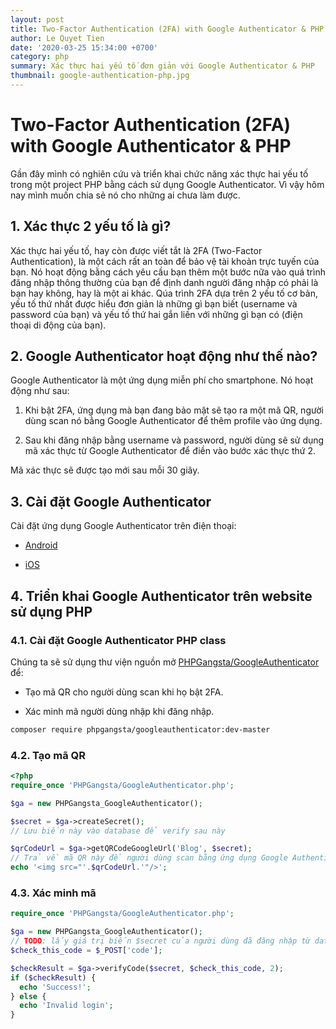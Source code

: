 ```yaml
---
layout: post
title: Two-Factor Authentication (2FA) with Google Authenticator & PHP
author: Le Quyet Tien
date: '2020-03-25 15:34:00 +0700'
category: php
summary: Xác thực hai yếu tố đơn giản với Google Authenticator & PHP
thumbnail: google-authentication-php.jpg
---
```


# Two-Factor Authentication (2FA) with Google Authenticator & PHP

Gần đây mình có nghiên cứu và triển khai chức năng xác thực hai yếu tố trong một project PHP bằng cách sử dụng Google Authenticator. Vì vậy hôm nay mình muốn chia sẻ nó cho những ai chưa làm được.

## 1. Xác thực 2 yếu tố là gì?

Xác thực hai yếu tố, hay còn được viết tắt là 2FA (Two-Factor Authentication), là một cách rất an toàn để bảo vệ tài khoản trực tuyến của bạn. Nó hoạt động bằng cách yêu cầu bạn thêm một bước nữa vào quá trình đăng nhập thông thường của bạn để định danh người đăng nhập có phải là bạn hay không, hay là một ai khác. Qúa trình 2FA dựa trên 2 yếu tố cơ bản, yếu tố thứ nhất được hiểu đơn giản là những gì bạn biết (username và password của bạn) và yếu tố thứ hai gắn liền với những gì bạn có (điện thoại di động của bạn).

## 2. Google Authenticator hoạt động như thế nào?

Google Authenticator là một ứng dụng miễn phí cho smartphone. Nó hoạt động như sau:

1. Khi bật 2FA, ứng dụng mà bạn đang bảo mật sẽ tạo ra một mã QR, người dùng scan nó bằng Google Authenticator để thêm profile vào ứng dụng.

2. Sau khi đăng nhập bằng username và password, người dùng sẽ sử dụng mã xác thực từ Google Authenticator để điền vào bước xác thực thứ 2.

Mã xác thực sẽ được tạo mới sau mỗi 30 giây.

## 3. Cài đặt Google Authenticator

Cài đặt ứng dụng Google Authenticator trên điện thoại:

- [Android](https://play.google.com/store/apps/details?id=com.google.android.apps.authenticator2)

- [iOS](https://apps.apple.com/us/app/google-authenticator/id388497605)

## 4. Triển khai Google Authenticator trên website sử dụng PHP

### 4.1. Cài đặt Google Authenticator PHP class

Chúng ta sẽ sử dụng thư viện nguồn mở [PHPGangsta/GoogleAuthenticator](https://github.com/PHPGangsta/GoogleAuthenticator) để:

- Tạo mã QR cho người dùng scan khi họ bật 2FA.

- Xác minh mã người dùng nhập khi đăng nhập.

```bash
composer require phpgangsta/googleauthenticator:dev-master
```

### 4.2. Tạo mã QR

```php
<?php
require_once 'PHPGangsta/GoogleAuthenticator.php';

$ga = new PHPGangsta_GoogleAuthenticator();

$secret = $ga->createSecret();
// Lưu biến này vào database để verify sau này

$qrCodeUrl = $ga->getQRCodeGoogleUrl('Blog', $secret);  
// Trả về mã QR này để người dùng scan bằng ứng dụng Google Authenticator trên điện thoại
echo '<img src="'.$qrCodeUrl.'"/>';
```

### 4.3. Xác minh mã

```php
require_once 'PHPGangsta/GoogleAuthenticator.php';

$ga = new PHPGangsta_GoogleAuthenticator();
// TODO: lấy giá trị biến $secret của người dùng đã đăng nhập từ database
$check_this_code = $_POST['code'];

$checkResult = $ga->verifyCode($secret, $check_this_code, 2);
if ($checkResult) {
  echo 'Success!';
} else {
  echo 'Invalid login';
}
```
